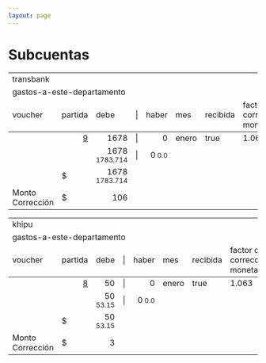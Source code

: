 ```yaml
--- 
layout: page
--- 
```

<h1> Subcuentas </h1>
<table>
<tr><td colspan='6'> transbank</td><td colspan='3'></td></tr>
<tr><td colspan='9'> gastos-a-este-departamento</td></tr>
<tr><td> voucher </td><td> partida </td><td> debe </td> <td> | </td> <td> haber </td><td> mes </td> <td>recibida</td> <td>factor de corrección monetaria</td> <td> tipo documento</td></tr>
<tbody>
<tr> <td> </td> <td align='right'> <a href= '/alectrico-2021/libro-diario#Partida-9'>9</a> </td> <td align='right'>1678</td> <td> | </td> <td align='right'> 0</td> <td>enero</td><td>true</td><td> 1.063</td><td> 33</td> </tr>
<tr> <td></td> <td></td> <td align='right'>1678 <small> 1783.714</small> </td> <td>|</td> <td align='right'>0<small> 0.0</small> </td></tr>
<tr> <td></td> <td>$</td> <td align='right'>1678 <small> 1783.714</small></td></tr>
<tr> <td> Monto Corrección </td> <td>$</td> <td align='right'>106 </td></tr>
</tbody>
</table>
<table>
<tr><td colspan='6'> khipu</td><td colspan='3'></td></tr>
<tr><td colspan='9'> gastos-a-este-departamento</td></tr>
<tr><td> voucher </td><td> partida </td><td> debe </td> <td> | </td> <td> haber </td><td> mes </td> <td>recibida</td> <td>factor de corrección monetaria</td> <td> tipo documento</td></tr>
<tbody>
<tr> <td> </td> <td align='right'> <a href= '/alectrico-2021/libro-diario#Partida-8'>8</a> </td> <td align='right'>50</td> <td> | </td> <td align='right'> 0</td> <td>enero</td><td>true</td><td> 1.063</td><td> 33</td> </tr>
<tr> <td></td> <td></td> <td align='right'>50 <small> 53.15</small> </td> <td>|</td> <td align='right'>0<small> 0.0</small> </td></tr>
<tr> <td></td> <td>$</td> <td align='right'>50 <small> 53.15</small></td></tr>
<tr> <td> Monto Corrección </td> <td>$</td> <td align='right'>3 </td></tr>
</tbody>
</table>
